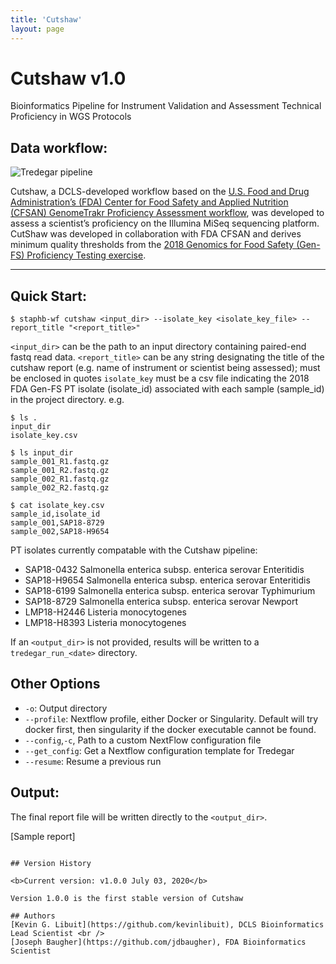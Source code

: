 ```yaml
---
title: 'Cutshaw'
layout: page
---
```


# Cutshaw v1.0
Bioinformatics Pipeline for Instrument Validation and Assessment Technical Proficiency in WGS Protocols

## Data workflow:
![Tredegar pipeline](/staphb_toolkit/assets/workflows/tredegar/Tredegar_v2.1.png)

Cutshaw, a DCLS-developed workflow based on the [U.S. Food and Drug Administration’s (FDA) Center for Food Safety and Applied Nutrition (CFSAN) GenomeTrakr Proficiency Assessment workflow](https://www.microbiologyresearch.org/content/journal/mgen/10.1099/mgen.0.000185), was developed to assess a scientist’s proficiency on the Illumina MiSeq sequencing platform. CutShaw was developed in collaboration with FDA CFSAN and derives minimum quality thresholds from the [2018 Genomics for Food Safety (Gen-FS) Proficiency Testing exercise](https://github.com/CFSAN-Biostatistics/wgs_competency).


---

## Quick Start:

````
$ staphb-wf cutshaw <input_dir> --isolate_key <isolate_key_file> --report_title "<report_title>"
````

`<input_dir>` can be the path to an input directory containing paired-end fastq read data.
`<report_title>` can be any string designating the title of the cutshaw report (e.g. name of instrument or scientist being assessed); must be enclosed in quotes
`isolate_key` must be a csv file indicating the 2018 FDA Gen-FS PT isolate (isolate_id) associated with each sample (sample_id) in the project directory. e.g.

```
$ ls .
input_dir
isolate_key.csv

$ ls input_dir
sample_001_R1.fastq.gz
sample_001_R2.fastq.gz
sample_002_R1.fastq.gz
sample_002_R2.fastq.gz

$ cat isolate_key.csv
sample_id,isolate_id
sample_001,SAP18-8729
sample_002,SAP18-H9654
```
PT isolates currently compatable  with the Cutshaw pipeline:
- SAP18-0432    Salmonella enterica subsp. enterica serovar Enteritidis
- SAP18-H9654   Salmonella enterica subsp. enterica serovar Enteritidis
- SAP18-6199    Salmonella enterica subsp. enterica serovar Typhimurium
- SAP18-8729    Salmonella enterica subsp. enterica serovar Newport
- LMP18-H2446   Listeria monocytogenes
- LMP18-H8393   Listeria monocytogenes

If an `<output_dir>` is not provided, results will be written to a `tredegar_run_<date>` directory.


## Other Options
- `-o`: Output directory
- `--profile`: Nextflow profile, either Docker or Singularity. Default will try docker first, then singularity if the docker executable cannot be found.
- `--config`,`-c`, Path to a custom NextFlow configuration file
- `--get_config`: Get a Nextflow configuration template for Tredegar
- `--resume`: Resume a previous run

## Output:
The final report file will be written directly to the `<output_dir>`.

[Sample report]

```

## Version History

<b>Current version: v1.0.0 July 03, 2020</b>

Version 1.0.0 is the first stable version of Cutshaw

## Authors
[Kevin G. Libuit](https://github.com/kevinlibuit), DCLS Bioinformatics Lead Scientist <br />
[Joseph Baugher](https://github.com/jdbaugher), FDA Bioinformatics Scientist
